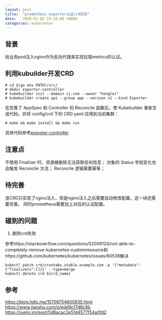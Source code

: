 ```yaml
---
layout: post
title:  "prometheus exporter认证crd实现"
date:   2020-01-02 15:16:00 +0800
categories: kubernetes
---
```

## 背景
给业务pod注入nginx作为反向代理来实现拉取metrics的认证。

## 利用kubuilder开发CRD
```
# cd $(go env PATH)/src/
# mkdir exporter-controller
# kubebuilder init --domain ci.com --owner "honglei"
# kubebuilder create api --group app --version v1 --kind Exporter

```

在完善了 AppSpec 和 Controller 的 Reconcile 函数后，使 Kubebuilder 重新生成代码，并将 config/crd 下的 CRD yaml 应用到当前集群：
```
# make && make install && make run
```
具体代码参考[exproter-controller]([http](https://github.com/honglei24/exporter-controller))

## 注意点
不使用 Finalizer 时，资源被删除无法获取任何信息；
对象的 Status 字段变化也会触发 Reconcile 方法；
Reconcile 逻辑需要幂等；

## 待完善
该CRD只实现了nginx注入，但是nginx注入之后需要自动修改配置，这一块还需要完善。
同时prometheus需要加上对应的认证配置。

## 碰到的问题
1. 删除crd失败

参考https://stackoverflow.com/questions/52009124/not-able-to-completely-remove-kubernetes-customresource和https://github.com/kubernetes/kubernetes/issues/60538解决
```
kubectl patch crd/crontabs.stable.example.com -p '{"metadata":{"finalizers":[]}}' --type=merge
kubectl delete crd ${crd_name}
```

## 参考
https://blog.hdls.me/15708754600835.html
https://www.jianshu.com/p/edd9c17d8c8b
https://juejin.im/post/5d8acac2e51d4577f54a0fd2